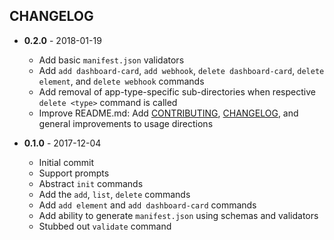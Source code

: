 CHANGELOG
---------
- **0.2.0** - 2018-01-19
  - Add basic `manifest.json` validators
  - Add `add dashboard-card`, `add webhook`, `delete dashboard-card`, `delete element`, and `delete webhook` commands
  - Add removal of app-type-specific sub-directories when respective `delete <type>` command is called
  - Improve README.md: Add [CONTRIBUTING](/CONTRIBUTING.md), [CHANGELOG](/CHANGELOG.md), and general improvements to usage directions
  
- **0.1.0** - 2017-12-04
  - Initial commit
  - Support prompts
  - Abstract `init` commands
  - Add the `add`, `list`, `delete` commands
  - Add `add element` and `add dashboard-card` commands
  - Add ability to generate `manifest.json` using schemas and validators
  - Stubbed out `validate` command